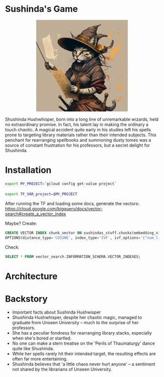 # Sushinda's Game


<p align="center">
    <img src="./images/sushinda.jpeg" width="300">
</p>

Shushinda Hushwhisper, born into a long line of unremarkable wizards, held no extraordinary promise. In fact, his talent lay in making the ordinary a touch chaotic. A magical accident quite early in his studies left his spells prone to targeting library materials rather than their intended subjects. This penchant for rearranging spellbooks and summoning dusty tomes was a source of constant frustration for his professors, but a secret delight for Shushinda.



# Installation


```bash
export MY_PROJECT=`gcloud config get-value project`

export TF_VAR_project=$MY_PROJECT

```


After running the TF and loading some docs, generate the vectors:
https://cloud.google.com/bigquery/docs/vector-search#create_a_vector_index


Maybe?
Create:
```sql
CREATE VECTOR INDEX chunk_vector ON sushindas_stuff.chunks(embedding_v1)
OPTIONS(distance_type='COSINE', index_type='IVF', ivf_options='{"num_lists": 1000}');
```

Check:
```sql
SELECT * FROM vector_search.INFORMATION_SCHEMA.VECTOR_INDEXES;
```
# Architecture



# Backstory

* Important facts about Sushinda Hushwisper
* Shushinda Hushwhisper, despite her chaotic magic, managed to graduate from Unseen University – much to the surprise of her professors.
* She has a peculiar fondness for rearranging library stacks, especially when she's bored or startled.
* No one can make a stern treatise on the 'Perils of Thaumaturgy' dance quite like Shushinda.
* While her spells rarely hit their intended target, the resulting effects are often far more entertaining.
* Shushinda believes that 'a little chaos never hurt anyone' – a sentiment not shared by the librarians of Unseen University.